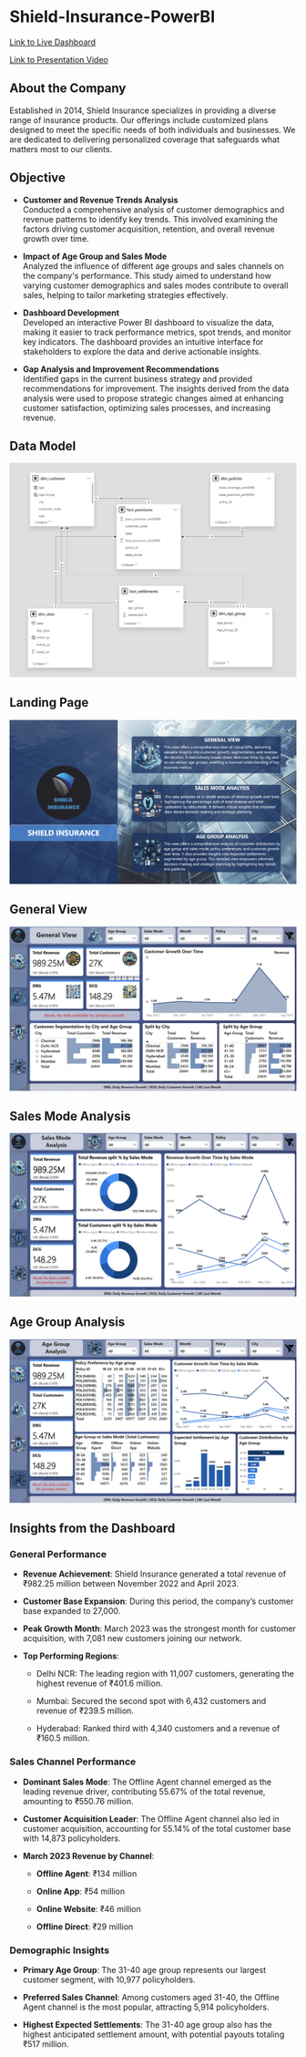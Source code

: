 # Shield-Insurance-PowerBI

[Link to Live Dashboard](https://app.powerbi.com/view?r=eyJrIjoiYzYxODIzMjQtN2VjZS00MDNmLWJiMDktOWZmZGVlOWYwMTRiIiwidCI6ImM2ZTU0OWIzLTVmNDUtNDAzMi1hYWU5LWQ0MjQ0ZGM1YjJjNCJ9)

[Link to Presentation Video](https://youtu.be/cbAMYrh1TLE)


## About the Company

Established in 2014, Shield Insurance specializes in providing a diverse range of insurance products. Our offerings include customized plans designed to meet the specific needs of both individuals and businesses. We are dedicated to delivering personalized coverage that safeguards what matters most to our clients.


## Objective

- **Customer and Revenue Trends Analysis**  
  Conducted a comprehensive analysis of customer demographics and revenue patterns to identify key trends. This involved examining the factors driving customer acquisition, retention, and overall revenue growth over time.

- **Impact of Age Group and Sales Mode**  
  Analyzed the influence of different age groups and sales channels on the company's performance. This study aimed to understand how varying customer demographics and sales modes contribute to overall sales, helping to tailor marketing strategies effectively.

- **Dashboard Development**  
  Developed an interactive Power BI dashboard to visualize the data, making it easier to track performance metrics, spot trends, and monitor key indicators. The dashboard provides an intuitive interface for stakeholders to explore the data and derive actionable insights.

- **Gap Analysis and Improvement Recommendations**  
  Identified gaps in the current business strategy and provided recommendations for improvement. The insights derived from the data analysis were used to propose strategic changes aimed at enhancing customer satisfaction, optimizing sales processes, and increasing revenue.


## Data Model
![](https://github.com/AnupamKNN/Shield-Insurance-PowerBI/blob/main/Photos/01.%20Data%20Model.png)


## Landing Page
![](https://github.com/AnupamKNN/Shield-Insurance-PowerBI/blob/main/Photos/02.%20Landing%20Page.png)


## General View
![](https://github.com/AnupamKNN/Shield-Insurance-PowerBI/blob/main/Photos/03.%20General%20View.png)


## Sales Mode Analysis
![](https://github.com/AnupamKNN/Shield-Insurance-PowerBI/blob/main/Photos/04.%20Sales%20Mode%20Analysis.png)


## Age Group Analysis
![](https://github.com/AnupamKNN/Shield-Insurance-PowerBI/blob/main/Photos/05.%20Age%20Group%20Analysis.png)


## Insights from the Dashboard

### General Performance

- **Revenue Achievement**: Shield Insurance generated a total revenue of ₹982.25 million between November 2022 and April 2023.

- **Customer Base Expansion**: During this period, the company’s customer base expanded to 27,000.

- **Peak Growth Month**: March 2023 was the strongest month for customer acquisition, with 7,081 new customers joining our network.

- **Top Performing Regions**:

  - Delhi NCR: The leading region with 11,007 customers, generating the highest revenue of ₹401.6 million.
    
  - Mumbai: Secured the second spot with 6,432 customers and revenue of ₹239.5 million.
    
  - Hyderabad: Ranked third with 4,340 customers and a revenue of ₹160.5 million.


### Sales Channel Performance

- **Dominant Sales Mode**: The Offline Agent channel emerged as the leading revenue driver, contributing 55.67% of the total revenue, amounting to ₹550.76 million.

- **Customer Acquisition Leader**: The Offline Agent channel also led in customer acquisition, accounting for 55.14% of the total customer base with 14,873 policyholders.

- **March 2023 Revenue by Channel**:
    
  - **Offline Agent**: ₹134 million
    
  - **Online App**: ₹54 million
    
  - **Online Website**: ₹46 million
    
  - **Offline Direct**: ₹29 million


### Demographic Insights

- **Primary Age Group**: The 31-40 age group represents our largest customer segment, with 10,977 policyholders.

- **Preferred Sales Channel**: Among customers aged 31-40, the Offline Agent channel is the most popular, attracting 5,914 policyholders.

- **Highest Expected Settlements**: The 31-40 age group also has the highest anticipated settlement amount, with potential payouts totaling ₹517 million.
